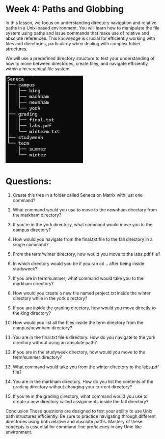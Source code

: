 # Week 4: Paths and Globbing
In this lesson, we focus on understanding directory navigation and relative paths in a Unix-based environment. You will learn how to manipulate the file system using paths and issue commands that make use of relative and absolute references. This knowledge is crucial for efficiently working with files and directories, particularly when dealing with complex folder structures.

We will use a predefined directory structure to test your understanding of how to move between directories, create files, and navigate efficiently within a hierarchical file system.

![tree](https://github.com/Colin-Stark/SLG/blob/main/ops145/Week%204%20-%20paths%20and%20globbing/Screenshot%202024-09-25%20105851.png)

# Questions:
1. Create this tree in a folder called Seneca on Matrix with just one command?

2. What command would you use to move to the newnham directory from the markham directory?

3. If you're in the york directory, what command would move you to the campus directory?

4. How would you navigate from the final.txt file to the fall directory in a single command?

5. From the term/winter directory, how would you move to the labs.pdf file?

6. In which directory would you be if you ran cd .. after being inside studyweek?

7. If you are in term/summer, what command would take you to the markham directory?

8. How would you create a new file named project.txt inside the winter directory while in the york directory?

9. If you are inside the grading directory, how would you move directly to the king directory?

10. How would you list all the files inside the term directory from the campus/newnham directory?

11. You are in the final.txt file's directory. How do you navigate to the york directory without using an absolute path?

12. If you are in the studyweek directory, how would you move to the term/summer directory?

13. What command would take you from the winter directory to the labs.pdf file?

14. You are in the markham directory. How do you list the contents of the grading directory without changing your current directory?

15. If you're in the grading directory, what command would you use to create a new directory called assignments inside the fall directory?

Conclusion
These questions are designed to test your ability to use Unix path structures efficiently. Be sure to practice navigating through different directories using both relative and absolute paths. Mastery of these concepts is essential for command-line proficiency in any Unix-like environment.
